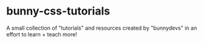 # bunny-css-tutorials
A small collection of "tutorials" and resources created by "bunnydevs" in an effort to learn + teach more!
